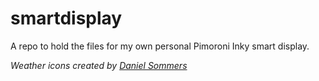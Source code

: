 # smartdisplay
A repo to hold the files for my own personal Pimoroni Inky smart display.

_Weather icons created by [Daniel Sommers](https://som19001.myportfolio.com/)_

